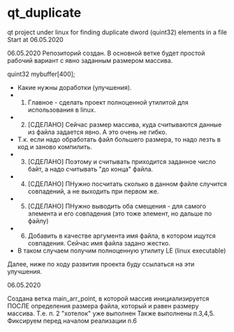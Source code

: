 # qt_duplicate
qt project under linux  for finding duplicate dword (quint32) elements in a file
Start at 06.05.2020

06.05.2020 Репозиторий создан. В основной ветке будет простой рабочий вариант с явно заданным размером массива.

quint32  mybuffer[400];


 * Какие нужны доработки (улучшения).
 * 1. Главное - сделать проект полноценной утилитой для использования в linux.
 * 2. [СДЕЛАНО] Сейчас размер массива, куда считываются данные из файла задается явно. А это очень не гибко.
 *    Т.к. если надо обработать файл большего размера, то надо лезть в код и заново компилить.
 * 3. [СДЕЛАНО] Поэтому и считывать приходится заданное число байт, а надо считывать "до конца" файла.
 * 4. [СДЕЛАНО] ПНужно посчитать сколько в данном файле случится совпадений, а не выходить при первом же.
 * 5. [СДЕЛАНО] ПНужно выводить оба смещения - для самого элемента и его совпадения (это тоже элемент, но дальше по файлу)
 * 6. Добавить в качестве аргумента имя файла, в котором ищутся совпадения. Сейчас имя файла задано жестко.
 *    В таком случаем получим полноценную утилиту LE (linux executable)
 
 Далее, ниже по ходу развития проекта буду ссылаться на эти улучшения.


06.05.2020

Создана ветка main_arr_point,  в которой массив инициализируется ПОСЛЕ определения размера файла, который и равен размеру массива.
Т.е. п. 2 "хотелок" уже выполнен
Также выполнены п.3,4,5.
Фиксируем перед началом реализации п.6 
